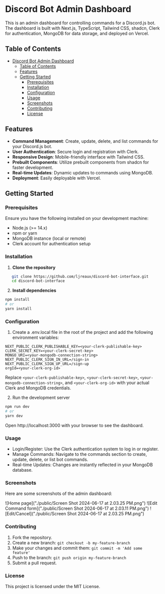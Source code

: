 # Discord Bot Admin Dashboard

This is an admin dashboard for controlling commands for a Discord.js bot. The dashboard is built with Next.js, TypeScript, Tailwind CSS, shadcn, Clerk for authentication, MongoDB for data storage, and deployed on Vercel.

## Table of Contents

- [Discord Bot Admin Dashboard](#discord-bot-admin-dashboard)
  - [Table of Contents](#table-of-contents)
  - [Features](#features)
  - [Getting Started](#getting-started)
    - [Prerequisites](#prerequisites)
    - [Installation](#installation)
    - [Configuration](#configuration)
    - [Usage](#usage)
    - [Screenshots](#screenshots)
    - [Contributing](#contributing)
    - [License](#license)

## Features

- **Command Management**: Create, update, delete, and list commands for your Discord.js bot.
- **User Authentication**: Secure login and registration with Clerk.
- **Responsive Design**: Mobile-friendly interface with Tailwind CSS.
- **Prebuilt Components**: Utilize prebuilt components from shadcn for faster development.
- **Real-time Updates**: Dynamic updates to commands using MongoDB.
- **Deployment**: Easily deployable with Vercel.

## Getting Started

### Prerequisites

Ensure you have the following installed on your development machine:

- Node.js (>= 14.x)
- npm or yarn
- MongoDB instance (local or remote)
- Clerk account for authentication setup

### Installation

1. **Clone the repository**

```bash
   git clone https://github.com/ljreaux/discord-bot-interface.git
   cd discord-bot-interface
```

2. **Install dependencies**

```bash
npm install
# or
yarn install
```

### Configuration

1. Create a .env.local file in the root of the project and add the following environment variables:

```shell
NEXT_PUBLIC_CLERK_PUBLISHABLE_KEY=<your-clerk-publishable-key>
CLERK_SECRET_KEY=<your-clerk-secret-key>
MONGO_URI=<your-mongodb-connection-string>
NEXT_PUBLIC_CLERK_SIGN_IN_URL=/sign-in
NEXT_PUBLIC_CLERK_SIGN_UP_URL=/sign-up
orgId=<your-clerk-org-id>
```

Replace `<your-clerk-publishable-key>`, `<your-clerk-secret-key>`, `<your-mongodb-connection-string>`, and `<your-clerk-org-id>` with your actual Clerk and MongoDB credentials.

2. Run the development server

```bash
npm run dev
# or
yarn dev
```

Open http://localhost:3000 with your browser to see the dashboard.

### Usage

- Login/Register: Use the Clerk authentication system to log in or register.
- Manage Commands: Navigate to the commands section to create, update, delete, or list bot commands.
- Real-time Updates: Changes are instantly reflected in your MongoDB database.

### Screenshots

Here are some screenshots of the admin dashboard:

![Home page]("./public/Screen Shot 2024-06-17 at 2.03.25 PM.png")
![Edit Command form]("./public/Screen Shot 2024-06-17 at 2.03.11 PM.png")
![Edit/Cancel]("./public/Screen Shot 2024-06-17 at 2.03.25 PM.png")

### Contributing

1. Fork the repository.
2. Create a new branch: `git checkout -b my-feature-branch`
3. Make your changes and commit them: `git commit -m 'Add some feature'`
4. Push to the branch: `git push origin my-feature-branch`
5. Submit a pull request.

### License

This project is licensed under the MIT License.
